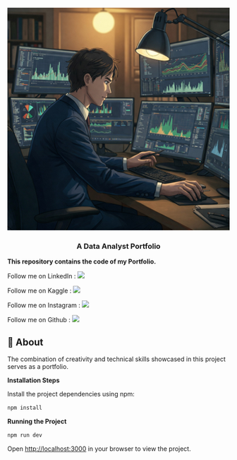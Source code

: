 <div align="center">
  <br />
    <a href="https://www.linkedin.com/in/mohammedhamizk" target="_blank">
      <img src="ReadMET.png" alt="Project Banner">
    </a>
  <br />

  <h3 align="center">A Data Analyst Portfolio</h3> 
</div>

**This repository contains the code of my Portfolio.**

Follow me on LinkedIn : [![](https://img.shields.io/badge/LinkedIn-0077B5?style=for-the-badge&logo=linkedin&logoColor=white)](https://www.linkedin.com/in/mohammedhamizk)

Follow me on Kaggle : [![](https://img.shields.io/badge/Kaggle-20BEFF?style=for-the-badge&logo=Kaggle&logoColor=white)](https://www.kaggle.com/mohammedhamizk)

Follow me on Instagram : [![](https://img.shields.io/badge/Instagram-E4405F?style=for-the-badge&logo=instagram&logoColor=white)](https://instagram.com/_mohd_hamiz_k/)

Follow me on Github : [![](https://img.shields.io/badge/GitHub-100000?style=for-the-badge&logo=github&logoColor=white)](https://github.com/MohdHamizK/)

## <a name="introduction">🤖 About</a>

The combination of creativity and technical skills showcased in this project serves as a portfolio.

**Installation Steps**

Install the project dependencies using npm:

```bash
npm install
```

**Running the Project**

```bash
npm run dev
```

Open [http://localhost:3000](http://localhost:3000) in your browser to view the project.
